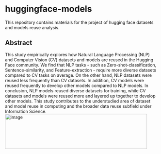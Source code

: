 # huggingface-models
This repository contains materials for the project of hugging face datasets and models reuse analysis. 

## Abstract
This study empirically explores how Natural Language Processing (NLP) and Computer Vision (CV) datasets and models are reused in the Hugging Face community. We find that NLP tasks - such as Zero-shot-classification, Sentence-similarity, and Feature-extraction - require more diverse datasets compared to CV tasks on average. On the other hand, NLP datasets were reused less frequently than CV datasets. In addition, CV models were reused frequently to develop other models compared to NLP models. In conclusion, NLP models reused diverse datasets for training, while CV datasets and models were reused more and layered up together to develop other models. This study contributes to the understudied area of dataset and model reuse in computing and the broader data reuse subfield under Information Science.<img width="468" height="115" alt="image" src="https://github.com/user-attachments/assets/8838d4f6-e833-4018-bdca-fb34db69fd2c" />
